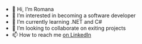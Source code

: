 - 👋 Hi, I’m Romana
- 👀 I’m interested in becoming a software developer
- 🌱 I’m currently learning .NET and C#
- 💞️ I’m looking to collaborate on exiting projects
- 📫 How to reach me [on LinkedIn](https://www.linkedin.com/in/romana-leitgeb/)

<!---
RomanaAAS/RomanaAAS is a ✨ special ✨ repository because its `README.md` (this file) appears on your GitHub profile.
You can click the Preview link to take a look at your changes.
--->
